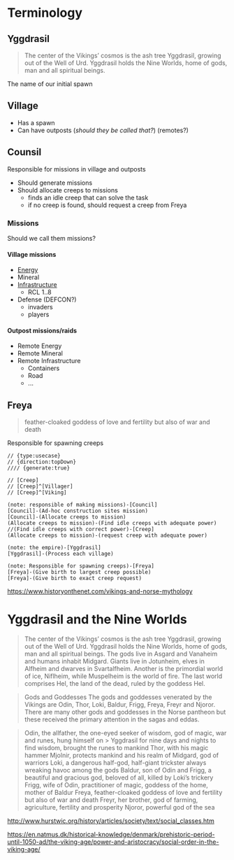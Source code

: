 # Terminology

## Yggdrasil
> The center of the Vikings’ cosmos is the ash tree Yggdrasil, growing out of the Well of Urd. Yggdrasil  holds the Nine Worlds, home of gods, man and all spiritual beings.

The name of our initial spawn

## Village
  - Has a spawn
  - Can have outposts (_should they be called that?_) (remotes?)

## Counsil
Responsible for missions in village and outposts
- Should generate missions
- Should allocate creeps to missions
  - finds an idle creep that can solve the task
  - if no creep is found, should request a creep from Freya

### Missions
Should we call them missions?

#### Village missions
  - [Energy](./EnergyMission.md)
  - Mineral
  - [Infrastructure](./InfrastructureMission.md)
    - RCL 1..8
  - Defense (DEFCON?)
    - invaders
    - players

#### Outpost missions/raids
  - Remote Energy
  - Remote Mineral
  - Remote Infrastructure
    - Containers
    - Road
    - ...

## Freya
> feather-cloaked goddess of love and fertility but also of war and death

Responsible for spawning creeps

```yuml
// {type:usecase}
// {direction:topDown}
//// {generate:true}

// [Creep]
// [Creep]^[Villager]
// [Creep]^[Viking]

(note: responsible of making missions)-[Council]
[Council]-(Ad-hoc construction sites mission)
[Council]-(Allocate creeps to mission)
(Allocate creeps to mission)-(Find idle creeps with adequate power)
//(Find idle creeps with correct power)-[Creep]
(Allocate creeps to mission)-(request creep with adequate power)

(note: the empire)-[Yggdrasil]
[Yggdrasil]-(Process each village)

(note: Responsible for spawning creeps)-[Freya]
[Freya]-(Give birth to largest creep possible)
[Freya]-(Give birth to exact creep request)

```



https://www.historyonthenet.com/vikings-and-norse-mythology

# Yggdrasil and the Nine Worlds
> The center of the Vikings’ cosmos is the ash tree Yggdrasil, growing out of the Well of Urd. Yggdrasil  holds the Nine Worlds, home of gods, man and all spiritual beings. The gods live in Asgard and Vanaheim  and humans inhabit Midgard. Giants live in Jotunheim, elves in Alfheim and dwarves in Svartalfheim.  Another is the primordial world of ice, Niflheim, while Muspelheim is the world of fire. The last world  comprises Hel, the land of the dead, ruled by the goddess Hel.

> Gods and Goddesses
> The gods and goddesses venerated by the Vikings are Odin, Thor, Loki, Baldur, Frigg, Freya, Freyr and  Njoror. There are many other gods and goddesses in the Norse pantheon but these received the primary  attention in the sagas and eddas.

> Odin, the allfather, the one-eyed seeker of wisdom, god of magic, war and runes, hung himself on > Yggdrasil for nine days and nights to find wisdom, brought the runes to mankind
> Thor, with his magic hammer Mjolnir, protects mankind and his realm of Midgard, god of warriors
> Loki, a dangerous half-god, half-giant trickster always wreaking havoc among the gods
> Baldur, son of Odin and Frigg, a beautiful and gracious god, beloved of all, killed by Loki’s trickery
> Frigg, wife of Odin, practitioner of magic, goddess of the home, mother of Baldur
> Freya, feather-cloaked goddess of love and fertility but also of war and death
> Freyr, her brother, god of farming, agriculture, fertility and prosperity
> Njoror, powerful god of the sea


http://www.hurstwic.org/history/articles/society/text/social_classes.htm

https://en.natmus.dk/historical-knowledge/denmark/prehistoric-period-until-1050-ad/the-viking-age/power-and-aristocracy/social-order-in-the-viking-age/

